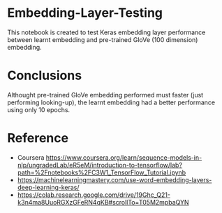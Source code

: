 # Embedding-Layer-Testing
This notebook is created to test Keras embedding layer performance between learnt embedding and pre-trained GloVe (100 dimension) embedding.
# Conclusions
Althought pre-trained GloVe embedding performed must faster (just performing looking-up), the learnt embedding had a better performance using only 10 epochs.
# Reference
- Coursera https://www.coursera.org/learn/sequence-models-in-nlp/ungradedLab/eR5eM/introduction-to-tensorflow/lab?path=%2Fnotebooks%2FC3W1_TensorFlow_Tutorial.ipynb
- https://machinelearningmastery.com/use-word-embedding-layers-deep-learning-keras/
- https://colab.research.google.com/drive/19Ghc_Q21-k3n4ma8UuoRGXzGFeRN4qKB#scrollTo=T05M2mpbaQYN
